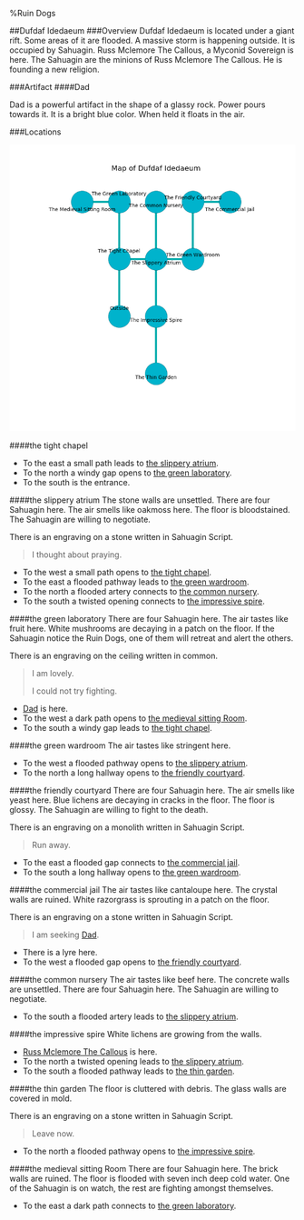 %Ruin Dogs

##Dufdaf Idedaeum
###Overview
Dufdaf Idedaeum is located under a giant rift. Some areas of it are flooded. A massive storm is happening outside. It is occupied by Sahuagin. <a name="Russ-Mclemore-The-Callous"></a>Russ Mclemore The Callous, a Myconid Sovereign is here. The Sahuagin are the minions of Russ Mclemore The Callous. He  is founding a new religion. 



###Artifact
####<a name="Dad"></a>Dad


Dad is a powerful artifact in the shape of a glassy rock. Power pours towards it. It is a bright blue color. When held it floats in the air. 





###Locations


![](../v2/images/Dufdaf-Idedaeum.png)

####<a name="the-tight-chapel"></a>the tight chapel




* To the east a small path leads to [the slippery atrium](#the-slippery-atrium).
* To the north a windy gap opens to [the green laboratory](#the-green-laboratory).
* To the south is the entrance.


####<a name="the-slippery-atrium"></a>the slippery atrium
The stone walls are unsettled. There are four Sahuagin here. The air smells like oakmoss here. The floor is bloodstained. The Sahuagin are willing to negotiate. 

There is an engraving on a stone written in Sahuagin Script. 

> I thought about praying.
>


* To the west a small path opens to [the tight chapel](#the-tight-chapel).
* To the east a flooded pathway leads to [the green wardroom](#the-green-wardroom).
* To the north a flooded artery connects to [the common nursery](#the-common-nursery).
* To the south a twisted opening connects to [the impressive spire](#the-impressive-spire).


####<a name="the-green-laboratory"></a>the green laboratory
There are four Sahuagin here. The air tastes like fruit here. White mushrooms are decaying in a patch on the floor. If the Sahuagin notice the Ruin Dogs, one of them will retreat and alert the others. 

There is an engraving on the ceiling written in common. 

> I am lovely.
>
> I could not try fighting.
>


* [Dad](#Dad) is here.
* To the west a dark path opens to [the medieval sitting Room](#the-medieval-sitting-Room).
* To the south a windy gap leads to [the tight chapel](#the-tight-chapel).


####<a name="the-green-wardroom"></a>the green wardroom
The air tastes like stringent here. 



* To the west a flooded pathway opens to [the slippery atrium](#the-slippery-atrium).
* To the north a long hallway opens to [the friendly courtyard](#the-friendly-courtyard).


####<a name="the-friendly-courtyard"></a>the friendly courtyard
There are four Sahuagin here. The air smells like yeast here. Blue lichens are decaying in cracks in the floor. The floor is glossy. The Sahuagin are willing to fight to the death. 

There is an engraving on a monolith written in Sahuagin Script. 

> Run away.
>


* To the east a flooded gap connects to [the commercial jail](#the-commercial-jail).
* To the south a long hallway opens to [the green wardroom](#the-green-wardroom).


####<a name="the-commercial-jail"></a>the commercial jail
The air tastes like cantaloupe here. The crystal walls are ruined. White razorgrass is sprouting in a patch on the floor. 

There is an engraving on a stone written in Sahuagin Script. 

> I am seeking [Dad](#Dad).
>


* There is a lyre here.
* To the west a flooded gap opens to [the friendly courtyard](#the-friendly-courtyard).


####<a name="the-common-nursery"></a>the common nursery
The air tastes like beef here. The concrete walls are unsettled. There are four Sahuagin here. The Sahuagin are willing to negotiate. 



* To the south a flooded artery leads to [the slippery atrium](#the-slippery-atrium).


####<a name="the-impressive-spire"></a>the impressive spire
White lichens are growing from the walls. 



* [Russ Mclemore The Callous](#Russ-Mclemore-The-Callous) is here.
* To the north a twisted opening leads to [the slippery atrium](#the-slippery-atrium).
* To the south a flooded pathway leads to [the thin garden](#the-thin-garden).


####<a name="the-thin-garden"></a>the thin garden
The floor is cluttered with debris. The glass walls are covered in mold. 

There is an engraving on a stone written in Sahuagin Script. 

> Leave now.
>


* To the north a flooded pathway opens to [the impressive spire](#the-impressive-spire).


####<a name="the-medieval-sitting-Room"></a>the medieval sitting Room
There are four Sahuagin here. The brick walls are ruined. The floor is flooded with seven inch deep cold water. One of the Sahuagin is on watch, the rest are fighting amongst themselves. 



* To the east a dark path connects to [the green laboratory](#the-green-laboratory).


